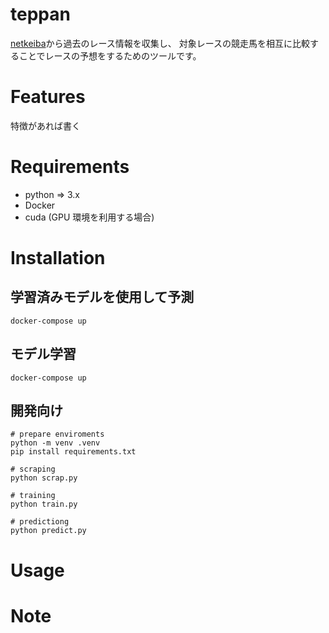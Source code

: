 # teppan

[netkeiba](https://www.netkeiba.com/)から過去のレース情報を収集し、
対象レースの競走馬を相互に比較することでレースの予想をするためのツールです。

# Features
特徴があれば書く

# Requirements
- python => 3.x
- Docker
- cuda (GPU 環境を利用する場合)

# Installation

## 学習済みモデルを使用して予測
```
docker-compose up
```

## モデル学習
```
docker-compose up
```

## 開発向け
```
# prepare enviroments
python -m venv .venv
pip install requirements.txt

# scraping
python scrap.py

# training
python train.py

# predictiong
python predict.py

```

# Usage


# Note
